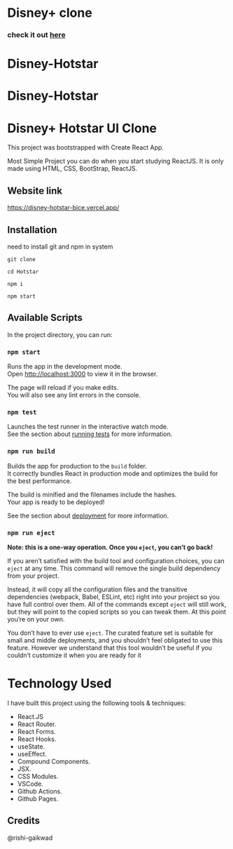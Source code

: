 # Disney+ clone

### check it out [here](https://disney-plus-yousaf.vercel.app/)

# Disney-Hotstar

# Disney-Hotstar

# Disney+ Hotstar UI Clone

This project was bootstrapped with Create React App.

Most Simple Project you can do when you start studying ReactJS. It is only made using HTML, CSS, BootStrap, ReactJS.

## Website link

https://disney-hotstar-bice.vercel.app/

## Installation

need to install git and npm in system

```
git clone

cd Hotstar

npm i

npm start

```

## Available Scripts

In the project directory, you can run:

### `npm start`

Runs the app in the development mode.\
Open [http://localhost:3000](http://localhost:3000) to view it in the browser.

The page will reload if you make edits.\
You will also see any lint errors in the console.

### `npm test`

Launches the test runner in the interactive watch mode.\
See the section about [running tests](https://github.com/rishi-gaikwad/Disney-Hotstar) for more information.

### `npm run build`

Builds the app for production to the `build` folder.\
It correctly bundles React in production mode and optimizes the build for the best performance.

The build is minified and the filenames include the hashes.\
Your app is ready to be deployed!

See the section about [deployment](https://vercel.com/rishi-gaikwad/disney-hotstar) for more information.

### `npm run eject`

**Note: this is a one-way operation. Once you `eject`, you can’t go back!**

If you aren’t satisfied with the build tool and configuration choices, you can `eject` at any time. This command will remove the single build dependency from your project.

Instead, it will copy all the configuration files and the transitive dependencies (webpack, Babel, ESLint, etc) right into your project so you have full control over them. All of the commands except `eject` will still work, but they will point to the copied scripts so you can tweak them. At this point you’re on your own.

You don’t have to ever use `eject`. The curated feature set is suitable for small and middle deployments, and you shouldn’t feel obligated to use this feature. However we understand that this tool wouldn’t be useful if you couldn’t customize it when you are ready for it

# Technology Used

I have built this project using the following tools & techniques:

- React.JS
- React Router.
- React Forms.
- React Hooks.
- useState.
- useEffect.
- Compound Components.
- JSX.
- CSS Modules.
- VSCode.
- Github Actions.
- Github Pages.

## Credits

@rishi-gaikwad
